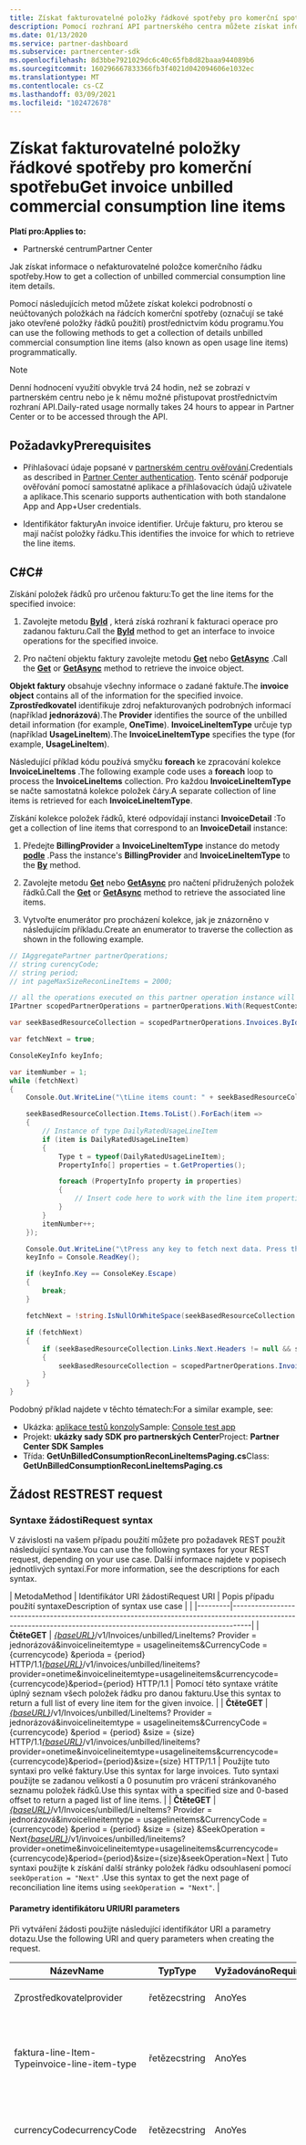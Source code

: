 ```yaml
---
title: Získat fakturovatelné položky řádkové spotřeby pro komerční spotřebu
description: Pomocí rozhraní API partnerského centra můžete získat informace o neúčtovaných podrobnostech o položkách na řádcích komerční spotřeby pro zadanou fakturu.
ms.date: 01/13/2020
ms.service: partner-dashboard
ms.subservice: partnercenter-sdk
ms.openlocfilehash: 8d3bbe7921029dc6c40c65fb8d82baaa944089b6
ms.sourcegitcommit: 160296667833366fb3f4021d042094606e1032ec
ms.translationtype: MT
ms.contentlocale: cs-CZ
ms.lasthandoff: 03/09/2021
ms.locfileid: "102472678"
---
```

# <a name="get-invoice-unbilled-commercial-consumption-line-items"></a><span data-ttu-id="4bc0e-103">Získat fakturovatelné položky řádkové spotřeby pro komerční spotřebu</span><span class="sxs-lookup"><span data-stu-id="4bc0e-103">Get invoice unbilled commercial consumption line items</span></span>

<span data-ttu-id="4bc0e-104">**Platí pro:**</span><span class="sxs-lookup"><span data-stu-id="4bc0e-104">**Applies to:**</span></span>

- <span data-ttu-id="4bc0e-105">Partnerské centrum</span><span class="sxs-lookup"><span data-stu-id="4bc0e-105">Partner Center</span></span>

<span data-ttu-id="4bc0e-106">Jak získat informace o nefakturovatelné položce komerčního řádku spotřeby.</span><span class="sxs-lookup"><span data-stu-id="4bc0e-106">How to get a collection of unbilled commercial consumption line item details.</span></span>

<span data-ttu-id="4bc0e-107">Pomocí následujících metod můžete získat kolekci podrobností o neúčtovaných položkách na řádcích komerční spotřeby (označují se také jako otevřené položky řádků použití) prostřednictvím kódu programu.</span><span class="sxs-lookup"><span data-stu-id="4bc0e-107">You can use the following methods to get a collection of details unbilled commercial consumption line items (also known as open usage line items) programmatically.</span></span>

>[!NOTE]
><span data-ttu-id="4bc0e-108">Denní hodnocení využití obvykle trvá 24 hodin, než se zobrazí v partnerském centru nebo je k němu možné přistupovat prostřednictvím rozhraní API.</span><span class="sxs-lookup"><span data-stu-id="4bc0e-108">Daily-rated usage normally takes 24 hours to appear in Partner Center or to be accessed through the API.</span></span>

## <a name="prerequisites"></a><span data-ttu-id="4bc0e-109">Požadavky</span><span class="sxs-lookup"><span data-stu-id="4bc0e-109">Prerequisites</span></span>

- <span data-ttu-id="4bc0e-110">Přihlašovací údaje popsané v [partnerském centru ověřování](partner-center-authentication.md).</span><span class="sxs-lookup"><span data-stu-id="4bc0e-110">Credentials as described in [Partner Center authentication](partner-center-authentication.md).</span></span> <span data-ttu-id="4bc0e-111">Tento scénář podporuje ověřování pomocí samostatné aplikace a přihlašovacích údajů uživatele a aplikace.</span><span class="sxs-lookup"><span data-stu-id="4bc0e-111">This scenario supports authentication with both standalone App and App+User credentials.</span></span>

- <span data-ttu-id="4bc0e-112">Identifikátor faktury</span><span class="sxs-lookup"><span data-stu-id="4bc0e-112">An invoice identifier.</span></span> <span data-ttu-id="4bc0e-113">Určuje fakturu, pro kterou se mají načíst položky řádku.</span><span class="sxs-lookup"><span data-stu-id="4bc0e-113">This identifies the invoice for which to retrieve the line items.</span></span>

## <a name="c"></a><span data-ttu-id="4bc0e-114">C\#</span><span class="sxs-lookup"><span data-stu-id="4bc0e-114">C\#</span></span>

<span data-ttu-id="4bc0e-115">Získání položek řádků pro určenou fakturu:</span><span class="sxs-lookup"><span data-stu-id="4bc0e-115">To get the line items for the specified invoice:</span></span>

1. <span data-ttu-id="4bc0e-116">Zavolejte metodu [**ById**](/dotnet/api/microsoft.store.partnercenter.invoices.iinvoicecollection.byid) , která získá rozhraní k fakturaci operace pro zadanou fakturu.</span><span class="sxs-lookup"><span data-stu-id="4bc0e-116">Call the [**ById**](/dotnet/api/microsoft.store.partnercenter.invoices.iinvoicecollection.byid) method to get an interface to invoice operations for the specified invoice.</span></span>

2. <span data-ttu-id="4bc0e-117">Pro načtení objektu faktury zavolejte metodu [**Get**](/dotnet/api/microsoft.store.partnercenter.invoices.iinvoice.get) nebo [**GetAsync**](/dotnet/api/microsoft.store.partnercenter.invoices.iinvoice.getasync) .</span><span class="sxs-lookup"><span data-stu-id="4bc0e-117">Call the [**Get**](/dotnet/api/microsoft.store.partnercenter.invoices.iinvoice.get) or [**GetAsync**](/dotnet/api/microsoft.store.partnercenter.invoices.iinvoice.getasync) method to retrieve the invoice object.</span></span>

<span data-ttu-id="4bc0e-118">**Objekt faktury** obsahuje všechny informace o zadané faktuře.</span><span class="sxs-lookup"><span data-stu-id="4bc0e-118">The **invoice object** contains all of the information for the specified invoice.</span></span> <span data-ttu-id="4bc0e-119">**Zprostředkovatel** identifikuje zdroj nefakturovaných podrobných informací (například **jednorázová**).</span><span class="sxs-lookup"><span data-stu-id="4bc0e-119">The **Provider** identifies the source of the unbilled detail information (for example, **OneTime**).</span></span> <span data-ttu-id="4bc0e-120">**InvoiceLineItemType** určuje typ (například **UsageLineItem**).</span><span class="sxs-lookup"><span data-stu-id="4bc0e-120">The **InvoiceLineItemType** specifies the type (for example, **UsageLineItem**).</span></span>

<span data-ttu-id="4bc0e-121">Následující příklad kódu používá smyčku **foreach** ke zpracování kolekce **InvoiceLineItems** .</span><span class="sxs-lookup"><span data-stu-id="4bc0e-121">The following example code uses a **foreach** loop to process the **InvoiceLineItems** collection.</span></span> <span data-ttu-id="4bc0e-122">Pro každou **InvoiceLineItemType** se načte samostatná kolekce položek čáry.</span><span class="sxs-lookup"><span data-stu-id="4bc0e-122">A separate collection of line items is retrieved for each **InvoiceLineItemType**.</span></span>

<span data-ttu-id="4bc0e-123">Získání kolekce položek řádků, které odpovídají instanci **InvoiceDetail** :</span><span class="sxs-lookup"><span data-stu-id="4bc0e-123">To get a collection of line items that correspond to an **InvoiceDetail** instance:</span></span>

1. <span data-ttu-id="4bc0e-124">Předejte **BillingProvider** a **InvoiceLineItemType** instance do metody [**podle**](/dotnet/api/microsoft.store.partnercenter.invoices.iinvoice.by) .</span><span class="sxs-lookup"><span data-stu-id="4bc0e-124">Pass the instance's **BillingProvider** and **InvoiceLineItemType** to the [**By**](/dotnet/api/microsoft.store.partnercenter.invoices.iinvoice.by) method.</span></span>

2. <span data-ttu-id="4bc0e-125">Zavolejte metodu [**Get**](/dotnet/api/microsoft.store.partnercenter.invoices.iinvoice.get) nebo [**GetAsync**](/dotnet/api/microsoft.store.partnercenter.invoices.iinvoice.getasync) pro načtení přidružených položek řádků.</span><span class="sxs-lookup"><span data-stu-id="4bc0e-125">Call the [**Get**](/dotnet/api/microsoft.store.partnercenter.invoices.iinvoice.get) or [**GetAsync**](/dotnet/api/microsoft.store.partnercenter.invoices.iinvoice.getasync) method to retrieve the associated line items.</span></span>
3. <span data-ttu-id="4bc0e-126">Vytvořte enumerátor pro procházení kolekce, jak je znázorněno v následujícím příkladu.</span><span class="sxs-lookup"><span data-stu-id="4bc0e-126">Create an enumerator to traverse the collection as shown in the following example.</span></span>

``` csharp
// IAggregatePartner partnerOperations;
// string curencyCode;
// string period;
// int pageMaxSizeReconLineItems = 2000;

// all the operations executed on this partner operation instance will share the same correlation Id but will differ in request Id
IPartner scopedPartnerOperations = partnerOperations.With(RequestContextFactory.Instance.Create(Guid.NewGuid()));

var seekBasedResourceCollection = scopedPartnerOperations.Invoices.ById("unbilled").By("onetime", "usagelineitems", curencyCode, period, pageMaxSizeReconLineItems).Get();

var fetchNext = true;

ConsoleKeyInfo keyInfo;

var itemNumber = 1;
while (fetchNext)
{
    Console.Out.WriteLine("\tLine items count: " + seekBasedResourceCollection.Items.Count());

    seekBasedResourceCollection.Items.ToList().ForEach(item =>
    {
        // Instance of type DailyRatedUsageLineItem
        if (item is DailyRatedUsageLineItem)
        {
            Type t = typeof(DailyRatedUsageLineItem);
            PropertyInfo[] properties = t.GetProperties();

            foreach (PropertyInfo property in properties)
            {
                // Insert code here to work with the line item properties
            }
        }
        itemNumber++;
    });

    Console.Out.WriteLine("\tPress any key to fetch next data. Press the Escape (Esc) key to quit: \n");
    keyInfo = Console.ReadKey();

    if (keyInfo.Key == ConsoleKey.Escape)
    {
        break;
    }

    fetchNext = !string.IsNullOrWhiteSpace(seekBasedResourceCollection.ContinuationToken);

    if (fetchNext)
    {
        if (seekBasedResourceCollection.Links.Next.Headers != null && seekBasedResourceCollection.Links.Next.Headers.Any())
        {
            seekBasedResourceCollection = scopedPartnerOperations.Invoices.ById("unbilled").By("onetime", "usagelineitems", curencyCode, period, pageMaxSizeReconLineItems).Seek(seekBasedResourceCollection.ContinuationToken, SeekOperation.Next);
        }
    }
}
```

<span data-ttu-id="4bc0e-127">Podobný příklad najdete v těchto tématech:</span><span class="sxs-lookup"><span data-stu-id="4bc0e-127">For a similar example, see:</span></span>

- <span data-ttu-id="4bc0e-128">Ukázka: [aplikace testů konzoly](console-test-app.md)</span><span class="sxs-lookup"><span data-stu-id="4bc0e-128">Sample: [Console test app](console-test-app.md)</span></span>
- <span data-ttu-id="4bc0e-129">Projekt: **ukázky sady SDK pro partnerských Center**</span><span class="sxs-lookup"><span data-stu-id="4bc0e-129">Project: **Partner Center SDK Samples**</span></span>
- <span data-ttu-id="4bc0e-130">Třída: **GetUnBilledConsumptionReconLineItemsPaging.cs**</span><span class="sxs-lookup"><span data-stu-id="4bc0e-130">Class: **GetUnBilledConsumptionReconLineItemsPaging.cs**</span></span>

## <a name="rest-request"></a><span data-ttu-id="4bc0e-131">Žádost REST</span><span class="sxs-lookup"><span data-stu-id="4bc0e-131">REST request</span></span>

### <a name="request-syntax"></a><span data-ttu-id="4bc0e-132">Syntaxe žádosti</span><span class="sxs-lookup"><span data-stu-id="4bc0e-132">Request syntax</span></span>

<span data-ttu-id="4bc0e-133">V závislosti na vašem případu použití můžete pro požadavek REST použít následující syntaxe.</span><span class="sxs-lookup"><span data-stu-id="4bc0e-133">You can use the following syntaxes for your REST request, depending on your use case.</span></span> <span data-ttu-id="4bc0e-134">Další informace najdete v popisech jednotlivých syntaxí.</span><span class="sxs-lookup"><span data-stu-id="4bc0e-134">For more information, see the descriptions for each syntax.</span></span>

 | <span data-ttu-id="4bc0e-135">Metoda</span><span class="sxs-lookup"><span data-stu-id="4bc0e-135">Method</span></span>  | <span data-ttu-id="4bc0e-136">Identifikátor URI žádosti</span><span class="sxs-lookup"><span data-stu-id="4bc0e-136">Request URI</span></span>         | <span data-ttu-id="4bc0e-137">Popis případu použití syntaxe</span><span class="sxs-lookup"><span data-stu-id="4bc0e-137">Description of syntax use case</span></span> |                                                                                                                                            |
|---------|-----------------------------------------------------------------------------------------------------------------------------------------------------------------|
| <span data-ttu-id="4bc0e-138">**Čtěte**</span><span class="sxs-lookup"><span data-stu-id="4bc0e-138">**GET**</span></span> | <span data-ttu-id="4bc0e-139">[*{baseURL}*](partner-center-rest-urls.md)/v1/Invoices/unbilled/LineItems? Provider = jednorázová&invoicelineitemtype = usagelineitems&CurrencyCode = {currencycode} &perioda = {period} HTTP/1.1</span><span class="sxs-lookup"><span data-stu-id="4bc0e-139">[*{baseURL}*](partner-center-rest-urls.md)/v1/invoices/unbilled/lineitems?provider=onetime&invoicelineitemtype=usagelineitems&currencycode={currencycode}&period={period} HTTP/1.1</span></span>                              | <span data-ttu-id="4bc0e-140">Pomocí této syntaxe vrátíte úplný seznam všech položek řádku pro danou fakturu.</span><span class="sxs-lookup"><span data-stu-id="4bc0e-140">Use this syntax to return a full list of every line item for the given invoice.</span></span> |
| <span data-ttu-id="4bc0e-141">**Čtěte**</span><span class="sxs-lookup"><span data-stu-id="4bc0e-141">**GET**</span></span> | <span data-ttu-id="4bc0e-142">[*{baseURL}*](partner-center-rest-urls.md)/v1/Invoices/unbilled/LineItems? Provider = jednorázová&invoicelineitemtype = usagelineitems&CurrencyCode = {currencycode} &period = {period} &size = {size} HTTP/1.1</span><span class="sxs-lookup"><span data-stu-id="4bc0e-142">[*{baseURL}*](partner-center-rest-urls.md)/v1/invoices/unbilled/lineitems?provider=onetime&invoicelineitemtype=usagelineitems&currencycode={currencycode}&period={period}&size={size} HTTP/1.1</span></span>  | <span data-ttu-id="4bc0e-143">Použijte tuto syntaxi pro velké faktury.</span><span class="sxs-lookup"><span data-stu-id="4bc0e-143">Use this syntax for large invoices.</span></span> <span data-ttu-id="4bc0e-144">Tuto syntaxi použijte se zadanou velikostí a 0 posunutím pro vrácení stránkovaného seznamu položek řádků.</span><span class="sxs-lookup"><span data-stu-id="4bc0e-144">Use this syntax with a specified size and 0-based offset to return a paged list of line items.</span></span> |
| <span data-ttu-id="4bc0e-145">**Čtěte**</span><span class="sxs-lookup"><span data-stu-id="4bc0e-145">**GET**</span></span> | <span data-ttu-id="4bc0e-146">[*{baseURL}*](partner-center-rest-urls.md)/v1/Invoices/unbilled/LineItems? Provider = jednorázová&invoicelineitemtype = usagelineitems&CurrencyCode = {currencycode} &period = {period} &size = {size} &SeekOperation = Next</span><span class="sxs-lookup"><span data-stu-id="4bc0e-146">[*{baseURL}*](partner-center-rest-urls.md)/v1/invoices/unbilled/lineitems?provider=onetime&invoicelineitemtype=usagelineitems&currencycode={currencycode}&period={period}&size={size}&seekOperation=Next</span></span>                               | <span data-ttu-id="4bc0e-147">Tuto syntaxi použijte k získání další stránky položek řádku odsouhlasení pomocí `seekOperation = "Next"` .</span><span class="sxs-lookup"><span data-stu-id="4bc0e-147">Use this syntax to get the next page of reconciliation line items using `seekOperation = "Next"`.</span></span> |

#### <a name="uri-parameters"></a><span data-ttu-id="4bc0e-148">Parametry identifikátoru URI</span><span class="sxs-lookup"><span data-stu-id="4bc0e-148">URI parameters</span></span>

<span data-ttu-id="4bc0e-149">Při vytváření žádosti použijte následující identifikátor URI a parametry dotazu.</span><span class="sxs-lookup"><span data-stu-id="4bc0e-149">Use the following URI and query parameters when creating the request.</span></span>

| <span data-ttu-id="4bc0e-150">Název</span><span class="sxs-lookup"><span data-stu-id="4bc0e-150">Name</span></span>                   | <span data-ttu-id="4bc0e-151">Typ</span><span class="sxs-lookup"><span data-stu-id="4bc0e-151">Type</span></span>   | <span data-ttu-id="4bc0e-152">Vyžadováno</span><span class="sxs-lookup"><span data-stu-id="4bc0e-152">Required</span></span> | <span data-ttu-id="4bc0e-153">Popis</span><span class="sxs-lookup"><span data-stu-id="4bc0e-153">Description</span></span>                                                                     |
|------------------------|--------|----------|---------------------------------------------------------------------------------|
| <span data-ttu-id="4bc0e-154">Zprostředkovatel</span><span class="sxs-lookup"><span data-stu-id="4bc0e-154">provider</span></span>               | <span data-ttu-id="4bc0e-155">řetězec</span><span class="sxs-lookup"><span data-stu-id="4bc0e-155">string</span></span> | <span data-ttu-id="4bc0e-156">Ano</span><span class="sxs-lookup"><span data-stu-id="4bc0e-156">Yes</span></span>      | <span data-ttu-id="4bc0e-157">Zprostředkovatel: "**jednorázová**".</span><span class="sxs-lookup"><span data-stu-id="4bc0e-157">The provider: "**OneTime**".</span></span>                                                |
| <span data-ttu-id="4bc0e-158">faktura-line-Item-Type</span><span class="sxs-lookup"><span data-stu-id="4bc0e-158">invoice-line-item-type</span></span> | <span data-ttu-id="4bc0e-159">řetězec</span><span class="sxs-lookup"><span data-stu-id="4bc0e-159">string</span></span> | <span data-ttu-id="4bc0e-160">Ano</span><span class="sxs-lookup"><span data-stu-id="4bc0e-160">Yes</span></span>      | <span data-ttu-id="4bc0e-161">Typ podrobností o faktuře: "**UsageLineItems**", "**UsageLineItems**".</span><span class="sxs-lookup"><span data-stu-id="4bc0e-161">The type of invoice detail: "**UsageLineItems**", "**UsageLineItems**".</span></span>               |
| <span data-ttu-id="4bc0e-162">currencyCode</span><span class="sxs-lookup"><span data-stu-id="4bc0e-162">currencyCode</span></span>           | <span data-ttu-id="4bc0e-163">řetězec</span><span class="sxs-lookup"><span data-stu-id="4bc0e-163">string</span></span> | <span data-ttu-id="4bc0e-164">Ano</span><span class="sxs-lookup"><span data-stu-id="4bc0e-164">Yes</span></span>      | <span data-ttu-id="4bc0e-165">Kód měny pro nefakturovatelné položky řádku</span><span class="sxs-lookup"><span data-stu-id="4bc0e-165">The currency code for the unbilled line items.</span></span>                                  |
| <span data-ttu-id="4bc0e-166">period</span><span class="sxs-lookup"><span data-stu-id="4bc0e-166">period</span></span>                 | <span data-ttu-id="4bc0e-167">řetězec</span><span class="sxs-lookup"><span data-stu-id="4bc0e-167">string</span></span> | <span data-ttu-id="4bc0e-168">Ano</span><span class="sxs-lookup"><span data-stu-id="4bc0e-168">Yes</span></span>      | <span data-ttu-id="4bc0e-169">Období pro nefakturované rekognoskaci (například: **Current**, **Previous**).</span><span class="sxs-lookup"><span data-stu-id="4bc0e-169">The period for unbilled recon (for example: **current**, **previous**).</span></span> <span data-ttu-id="4bc0e-170">Předpokládejme, že v lednu potřebujete zadat dotaz na nefakturovaná data o využití fakturačního cyklu (01/01/2020 – 01/31/2020), vyberte perioda jako **aktuální,** jinak **předchozí.**</span><span class="sxs-lookup"><span data-stu-id="4bc0e-170">Suppose you need to query your unbilled usage data of the billing cycle (01/01/2020 – 01/31/2020) in January, choose period as **“Current,”** else **“Previous.”**</span></span> |
| <span data-ttu-id="4bc0e-171">size</span><span class="sxs-lookup"><span data-stu-id="4bc0e-171">size</span></span>                   | <span data-ttu-id="4bc0e-172">číslo</span><span class="sxs-lookup"><span data-stu-id="4bc0e-172">number</span></span> | <span data-ttu-id="4bc0e-173">Ne</span><span class="sxs-lookup"><span data-stu-id="4bc0e-173">No</span></span>       | <span data-ttu-id="4bc0e-174">Maximální počet položek, které se mají vrátit.</span><span class="sxs-lookup"><span data-stu-id="4bc0e-174">The maximum number of items to return.</span></span> <span data-ttu-id="4bc0e-175">Výchozí velikost je 2000.</span><span class="sxs-lookup"><span data-stu-id="4bc0e-175">The default size is 2000.</span></span>                    |
| <span data-ttu-id="4bc0e-176">seekOperation</span><span class="sxs-lookup"><span data-stu-id="4bc0e-176">seekOperation</span></span>          | <span data-ttu-id="4bc0e-177">řetězec</span><span class="sxs-lookup"><span data-stu-id="4bc0e-177">string</span></span> | <span data-ttu-id="4bc0e-178">No</span><span class="sxs-lookup"><span data-stu-id="4bc0e-178">No</span></span>       | <span data-ttu-id="4bc0e-179">Nastavte `seekOperation=Next` , aby se získala další stránka položek řádku odsouhlasení.</span><span class="sxs-lookup"><span data-stu-id="4bc0e-179">Set `seekOperation=Next` to get the next page of reconciliation line items.</span></span>                |

### <a name="request-headers"></a><span data-ttu-id="4bc0e-180">Hlavičky požadavku</span><span class="sxs-lookup"><span data-stu-id="4bc0e-180">Request headers</span></span>

<span data-ttu-id="4bc0e-181">Další informace najdete v tématu [záhlaví REST partnerského centra](headers.md).</span><span class="sxs-lookup"><span data-stu-id="4bc0e-181">For more information, see [Partner Center REST headers](headers.md).</span></span>

### <a name="request-body"></a><span data-ttu-id="4bc0e-182">Text požadavku</span><span class="sxs-lookup"><span data-stu-id="4bc0e-182">Request body</span></span>

<span data-ttu-id="4bc0e-183">Žádné</span><span class="sxs-lookup"><span data-stu-id="4bc0e-183">None.</span></span>

## <a name="rest-response"></a><span data-ttu-id="4bc0e-184">Odpověď REST</span><span class="sxs-lookup"><span data-stu-id="4bc0e-184">REST response</span></span>

<span data-ttu-id="4bc0e-185">V případě úspěchu obsahuje odpověď kolekci podrobností položky řádku.</span><span class="sxs-lookup"><span data-stu-id="4bc0e-185">If successful, the response contains the collection of line item details.</span></span>

<span data-ttu-id="4bc0e-186">*Pro položku řádku **ChargeType** je hodnota **Nákup** namapována na hodnotu **New** a **náhrada** hodnoty je namapována na **Canceled**.*</span><span class="sxs-lookup"><span data-stu-id="4bc0e-186">*For the line item **ChargeType**, the value **Purchase** is mapped to **New** and the value **Refund** is mapped to **Cancel**.*</span></span>

### <a name="response-success-and-error-codes"></a><span data-ttu-id="4bc0e-187">Úspěšné odpovědi a chybové kódy</span><span class="sxs-lookup"><span data-stu-id="4bc0e-187">Response success and error codes</span></span>

<span data-ttu-id="4bc0e-188">Každá odpověď je dodávána se stavovým kódem HTTP, který označuje úspěch nebo selhání a další informace o ladění.</span><span class="sxs-lookup"><span data-stu-id="4bc0e-188">Each response comes with an HTTP status code that indicates success or failure and additional debugging information.</span></span> <span data-ttu-id="4bc0e-189">Použijte nástroj pro trasování sítě ke čtení tohoto kódu, typu chyby a dalších parametrů.</span><span class="sxs-lookup"><span data-stu-id="4bc0e-189">Use a network trace tool to read this code, error type, and additional parameters.</span></span> <span data-ttu-id="4bc0e-190">Úplný seznam najdete v tématu [kódy chyb REST partnerského centra](error-codes.md).</span><span class="sxs-lookup"><span data-stu-id="4bc0e-190">For the full list, see [Partner Center REST error codes](error-codes.md).</span></span>

## <a name="request-response-examples"></a><span data-ttu-id="4bc0e-191">Příklady požadavků a odpovědí</span><span class="sxs-lookup"><span data-stu-id="4bc0e-191">Request-response examples</span></span>

### <a name="request-response-example-1"></a><span data-ttu-id="4bc0e-192">Požadavek-odpověď – příklad 1</span><span class="sxs-lookup"><span data-stu-id="4bc0e-192">Request-response example 1</span></span>

<span data-ttu-id="4bc0e-193">Následující podrobnosti se vztahují na tento příklad:</span><span class="sxs-lookup"><span data-stu-id="4bc0e-193">The following details apply to this example:</span></span>

- <span data-ttu-id="4bc0e-194">**Zprostředkovatel**: **jednorázová**</span><span class="sxs-lookup"><span data-stu-id="4bc0e-194">**Provider**: **OneTime**</span></span>
- <span data-ttu-id="4bc0e-195">**InvoiceLineItemType**: **UsageLineItems**</span><span class="sxs-lookup"><span data-stu-id="4bc0e-195">**InvoiceLineItemType**: **UsageLineItems**</span></span>
- <span data-ttu-id="4bc0e-196">**Období**: **předchozí**</span><span class="sxs-lookup"><span data-stu-id="4bc0e-196">**Period**: **Previous**</span></span>

#### <a name="request-example-1"></a><span data-ttu-id="4bc0e-197">Příklad žádosti 1</span><span class="sxs-lookup"><span data-stu-id="4bc0e-197">Request example 1</span></span>

```http
GET https://api.partnercenter.microsoft.com/v1//invoices/unbilled/lineitems?provider=onetime&invoicelineitemtype=usagelineitems&currencycode=usd&period=previous&size=2000 HTTP/1.1
Authorization: Bearer <token>
Accept: application/json
MS-RequestId: 1234ecb8-37af-45f4-a1a1-358de3ca2b9e
MS-CorrelationId: 5e612512-4345-4bb0-866e-47aeda031234
X-Locale: en-US
MS-PartnerCenter-Application: Partner Center .NET SDK Samples
Host: api.partnercenter.microsoft.com
```

### <a name="response-example-1"></a><span data-ttu-id="4bc0e-198">Příklad odpovědi 1</span><span class="sxs-lookup"><span data-stu-id="4bc0e-198">Response example 1</span></span>

```http
HTTP/1.1 200 OK
Content-Length: 2484
Content-Type: application/json; charset=utf-8
MS-CorrelationId: 5e612512-4345-4bb0-866e-47aeda031234
MS-RequestId: 1234ecb8-37af-45f4-a1a1-358de3ca2b9e
MS-CV: bpqyomePDUqrSSYC.0
MS-ServerId: 202010406
Date: Wed, 20 Feb 2019 19:59:27 GMT

{
    "totalCount": 2,
    "items": [
        {
            "partnerId": "00083575-bbd0-54de-b2ad-0f5b0e927d71",
            "partnerName": "MTBC",
            "customerId": "",
            "customerName": "",
            "customerDomainName": "",
            "invoiceNumber": "",
            "productId": "",
            "skuId": "",
            "availabilityId": "",
            "skuName": "VM-Series Next-Generation Firewall (Bundle 2 PAYG)",
            "productName": "VM-Series Next Generation Firewall",
            "publisherName": "Test Alto Networks, Inc.",
            "publisherId": "",
            "subscriptionId": "12345678-04d9-421c-baf8-e3b8dd62ddba",
            "subscriptionDescription": "Pay-As-You-Go",
            "chargeStartDate": "2019-01-01T00:00:00Z",
            "chargeEndDate": "2019-02-01T00:00:00Z",
            "usageDate": "2019-01-01T00:00:00Z",
            "meterType": "1 Compute Hour - 4core",
            "meterCategory": "Virtual Machine Licenses",
            "meterId": "4core",
            "meterSubCategory": "VM-Series Next Generation Firewall",
            "meterName": "VM-Series Next Generation Firewall - VM-Series Next-Generation Firewall (Bundle 2 PAYG) - 4 Core Hours",
            "meterRegion": "",
            "unitOfMeasure": "1 Hour",
            "resourceLocation": "EASTUS",
            "consumedService": "Microsoft.Compute",
            "resourceGroup": "ECH-PAN-RG",
            "resourceUri": "/subscriptions/12345678-04d9-421c-baf8-e3b8dd62ddba/resourceGroups/ECH-PAN-RG/providers/Microsoft.Compute/virtualMachines/echpanfw",
            "tags": "",
            "additionalInfo": "{  \"ImageType\": null,  \"ServiceType\": \"Standard_D3_v2\",  \"VMName\": null,  \"VMProperties\": null,  \"UsageType\": \"ComputeHR_SW\"}",
            "serviceInfo1": "",
            "serviceInfo2": "",
            "customerCountry": "",
            "mpnId": "1234567",
            "resellerMpnId": "",
            "chargeType": "",
            "unitPrice": 1.2799888920023,
            "quantity": 24.0,
            "unitType": "",
            "billingPreTaxTotal": 30.7197334080551,
            "billingCurrency": "USD",
            "pricingPreTaxTotal": 30.7197334080551,
            "pricingCurrency": "USD",
            "entitlementId": "1234547f-b249-4edd-9319-637862d8c0b4",
            "entitlementDescription": "Partner Subscription",
            "pcToBCExchangeRate": 1,
            "pcToBCExchangeRateDate": "2019-08-01T00:00:00Z",
            "effectiveUnitPrice": 0,
            "rateOfPartnerEarnedCredit": 0,
            "invoiceLineItemType": "usage_line_items",
            "billingProvider": "marketplace",
            "attributes": {
                "objectType": "DailyRatedUsageLineItem"
            }
         },
         {
            "partnerId": "00083575-bbd0-54de-b2ad-0f5b0e927d71",
            "partnerName": "MTBC",
            "customerId": "",
            "customerName": "",
            "customerDomainName": "",
            "invoiceNumber": "",
            "productId": "",
            "skuId": "",
            "availabilityId": "",
            "skuName": "VM-Series Next-Generation Firewall (Bundle 2 PAYG)",
            "productName": "VM-Series Next Generation Firewall",
            "publisherName": "Test Alto Networks, Inc.",
            "publisherId": "",
            "subscriptionId": "12345678-04d9-421c-baf8-e3b8dd62ddba",
            "subscriptionDescription": "Pay-As-You-Go",
            "chargeStartDate": "2019-01-01T00:00:00Z",
            "chargeEndDate": "2019-02-01T00:00:00Z",
            "usageDate": "2019-01-02T00:00:00Z",
            "meterType": "1 Compute Hour - 4core",
            "meterCategory": "Virtual Machine Licenses",
            "meterId": "4core",
            "meterSubCategory": "VM-Series Next Generation Firewall",
            "meterName": "VM-Series Next Generation Firewall - VM-Series Next-Generation Firewall (Bundle 2 PAYG) - 4 Core Hours",
            "meterRegion": "",
            "unitOfMeasure": "1 Hour",
            "resourceLocation": "EASTUS",
            "consumedService": "Microsoft.Compute",
            "resourceGroup": "ECH-PAN-RG",
            "resourceUri": "/subscriptions/12345678-04d9-421c-baf8-e3b8dd62ddba/resourceGroups/ECH-PAN-RG/providers/Microsoft.Compute/virtualMachines/echpanfw",
            "tags": "",
            "additionalInfo": "{  \"ImageType\": null,  \"ServiceType\": \"Standard_D3_v2\",  \"VMName\": null,  \"VMProperties\": null,  \"UsageType\": \"ComputeHR_SW\"}",
            "serviceInfo1": "",
            "serviceInfo2": "",
            "customerCountry": "",
            "mpnId": "1234567",
            "resellerMpnId": "",
            "chargeType": "",
            "unitPrice": 1.2799888920023,
            "quantity": 24.0,
            "unitType": "",
            "billingPreTaxTotal": 30.7197334080551,
            "billingCurrency": "USD",
            "pricingPreTaxTotal": 30.7197334080551,
            "pricingCurrency": "USD",
            "entitlementId": "31cdf47f-b249-4edd-9319-637862d12345",
            "entitlementDescription": "Partner Subscription",
            "pcToBCExchangeRate": 1,
            "pcToBCExchangeRateDate": "2019-08-01T00:00:00Z",
            "effectiveUnitPrice": 0,
            "rateOfPartnerEarnedCredit": 0,
            "invoiceLineItemType": "usage_line_items",
            "billingProvider": "marketplace",
            "attributes": {
                "objectType": "DailyRatedUsageLineItem"
            }
        }
    ],
    "links": {
        "self": {
            "uri": "/invoices/unbilled/lineitems?provider=onetime&invoicelineitemtype=usagelineitems&currencycode=usd&period=previous&size=2000",
            "method": "GET",
            "headers": []
        },
        "next": {
            "uri": "/invoices/unbilled/lineitems?provider=onetime&invoicelineitemtype=usagelineitems&currencycode=usd&period=previous&size=2000&seekOperation=Next",
            "method": "GET",
            "headers": [
                {
                    "key": "MS-ContinuationToken",
                    "value": "AQAAAA=="
                }
            ]
        }
    },
    "attributes": {
        "objectType": "Collection"
    }
}
```

### <a name="request-response-example-2"></a><span data-ttu-id="4bc0e-199">Požadavek-odpověď – příklad 2</span><span class="sxs-lookup"><span data-stu-id="4bc0e-199">Request-response example 2</span></span>

<span data-ttu-id="4bc0e-200">Následující podrobnosti se vztahují na tento příklad:</span><span class="sxs-lookup"><span data-stu-id="4bc0e-200">The following details apply to this example:</span></span>

- <span data-ttu-id="4bc0e-201">**Zprostředkovatel**: **jednorázová**</span><span class="sxs-lookup"><span data-stu-id="4bc0e-201">**Provider**: **OneTime**</span></span>
- <span data-ttu-id="4bc0e-202">**InvoiceLineItemType**: **UsageLineItems**</span><span class="sxs-lookup"><span data-stu-id="4bc0e-202">**InvoiceLineItemType**: **UsageLineItems**</span></span>
- <span data-ttu-id="4bc0e-203">**Období**: **předchozí**</span><span class="sxs-lookup"><span data-stu-id="4bc0e-203">**Period**: **Previous**</span></span>
- <span data-ttu-id="4bc0e-204">**SeekOperation**: **Další**</span><span class="sxs-lookup"><span data-stu-id="4bc0e-204">**SeekOperation**: **Next**</span></span>

#### <a name="request-example-2"></a><span data-ttu-id="4bc0e-205">Příklad žádosti 2</span><span class="sxs-lookup"><span data-stu-id="4bc0e-205">Request example 2</span></span>

```http
GET https://api.partnercenter.microsoft.com/v1/invoices/unbilled/lineitems?provider=onetime&invoiceLineItemType=usagelineitems&currencyCode=usd&period=previous&size=2000&seekoperation=next HTTP/1.1
Authorization: Bearer <token>
Accept: application/json
MS-ContinuationToken: d19617b8-fbe5-4684-a5d8-0230972fb0cf,0705c4a9-39f7-4261-ba6d-53e24a9ce47d_a4ayc/80/OGda4BO/1o/V0etpOqiLx1JwB5S3beHW0s=,0d81c700-98b4-4b13-9129-ffd5620f72e7
MS-RequestId: 1234ecb8-37af-45f4-a1a1-358de3ca2b9e
MS-CorrelationId: 5e612512-4345-4bb0-866e-47aeda031234
X-Locale: en-US
MS-PartnerCenter-Application: Partner Center .NET SDK Samples
Host: api.partnercenter.microsoft.com
```

#### <a name="response-example-2"></a><span data-ttu-id="4bc0e-206">Příklad odpovědi 2</span><span class="sxs-lookup"><span data-stu-id="4bc0e-206">Response example 2</span></span>

```http
HTTP/1.1 200 OK
Content-Length: 2484
Content-Type: application/json; charset=utf-8
MS-CorrelationId: 5e612512-4345-4bb0-866e-47aeda031234
MS-RequestId: 1234ecb8-37af-45f4-a1a1-358de3ca2b9e
MS-CV: bpqyomePDUqrSSYC.0
MS-ServerId: 202010406
Date: Wed, 20 Feb 2019 19:59:27 GMT

{
    "totalCount": 1,
    "items": [
        {
            "partnerId": "00083575-bbd0-54de-b2ad-0f5b0e927d71",
            "partnerName": "MTBC",
            "customerId": "",
            "customerName": "",
            "customerDomainName": "",
            "invoiceNumber": "",
            "productId": "",
            "skuId": "",
            "availabilityId": "",
            "skuName": "VM-Series Next-Generation Firewall (Bundle 2 PAYG)",
            "productName": "VM-Series Next Generation Firewall",
            "publisherName": "Test Alto Networks, Inc.",
            "publisherId": "",
            "subscriptionId": "12345678-04d9-421c-baf8-e3b8dd62ddba",
            "subscriptionDescription": "Pay-As-You-Go",
            "chargeStartDate": "2019-01-01T00:00:00Z",
            "chargeEndDate": "2019-02-01T00:00:00Z",
            "usageDate": "2019-01-02T00:00:00Z",
            "meterType": "1 Compute Hour - 4core",
            "meterCategory": "Virtual Machine Licenses",
            "meterId": "4core",
            "meterSubCategory": "VM-Series Next Generation Firewall",
            "meterName": "VM-Series Next Generation Firewall - VM-Series Next-Generation Firewall (Bundle 2 PAYG) - 4 Core Hours",
            "meterRegion": "",
            "unitOfMeasure": "1 Hour",
            "resourceLocation": "EASTUS",
            "consumedService": "Microsoft.Compute",
            "resourceGroup": "ECH-PAN-RG",
            "resourceUri": "/subscriptions/12345678-04d9-421c-baf8-e3b8dd62ddba/resourceGroups/ECH-PAN-RG/providers/Microsoft.Compute/virtualMachines/echpanfw",
            "tags": "",
            "additionalInfo": "{  \"ImageType\": null,  \"ServiceType\": \"Standard_D3_v2\",  \"VMName\": null,  \"VMProperties\": null,  \"UsageType\": \"ComputeHR_SW\"}",
            "serviceInfo1": "",
            "serviceInfo2": "",
            "customerCountry": "",
            "mpnId": "1234567",
            "resellerMpnId": "",
            "chargeType": "",
            "unitPrice": 1.2799888920023,
            "quantity": 24.0,
            "unitType": "",
            "billingPreTaxTotal": 30.7197334080551,
            "billingCurrency": "USD",
            "pricingPreTaxTotal": 30.7197334080551,
            "pricingCurrency": "USD",
            "entitlementId": "31cdf47f-b249-4edd-9319-637862d8c0b4",
            "entitlementDescription": "Partner Subscription",
            "pcToBCExchangeRate": 1,
            "pcToBCExchangeRateDate": "2019-08-01T00:00:00Z",
            "effectiveUnitPrice": 0,
            "rateOfPartnerEarnedCredit": 0,
            "invoiceLineItemType": "usage_line_items",
            "billingProvider": "marketplace",
            "attributes": {
                "objectType": "DailyRatedUsageLineItem"
            }
        }
    ],
    "links": {
        "self": {
             "uri": "/invoices/unbilled/lineitems?provider=onetime&invoicelineitemtype=usagelineitems&currencycode=usd&period=previous&size=2000",
            "method": "GET",
            "headers": []
        }
    },
    "attributes": {
        "objectType": "Collection"
    }
}
```
